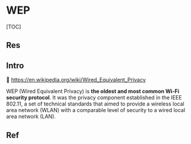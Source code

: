 # WEP

[TOC]



## Res


## Intro
🔗 https://en.wikipedia.org/wiki/Wired_Equivalent_Privacy

WEP (Wired Equivalent Privacy) is **the oldest and most common Wi-Fi security protocol**. It was the privacy component established in the IEEE 802.11, a set of technical standards that aimed to provide a wireless local area network (WLAN) with a comparable level of security to a wired local area network (LAN).



## Ref
[What is wired equivalent privacy (WEP)?]: https://www.okta.com/identity-101/wep/

